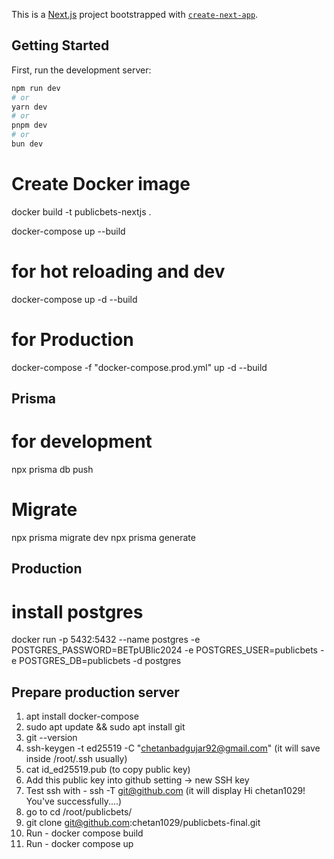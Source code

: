 This is a [Next.js](https://nextjs.org/) project bootstrapped with [`create-next-app`](https://github.com/vercel/next.js/tree/canary/packages/create-next-app).

## Getting Started

First, run the development server:

```bash
npm run dev
# or
yarn dev
# or
pnpm dev
# or
bun dev
```

# Create Docker image

docker build -t publicbets-nextjs .

docker-compose up --build

# for hot reloading and dev

docker-compose up -d --build

# for Production

docker-compose -f "docker-compose.prod.yml" up -d --build

## Prisma

# for development

npx prisma db push

# Migrate

npx prisma migrate dev
npx prisma generate

## Production

# install postgres

docker run -p 5432:5432 --name postgres -e POSTGRES_PASSWORD=BETpUBlic2024 -e POSTGRES_USER=publicbets -e POSTGRES_DB=publicbets -d postgres

## Prepare production server

1. apt install docker-compose
2. sudo apt update && sudo apt install git
3. git --version
4. ssh-keygen -t ed25519 -C "chetanbadgujar92@gmail.com" (it will save inside /root/.ssh usually)
5. cat id_ed25519.pub (to copy public key)
6. Add this public key into github setting -> new SSH key
7. Test ssh with - ssh -T git@github.com (it will display Hi chetan1029! You've successfully....)
8. go to cd /root/publicbets/
9. git clone git@github.com:chetan1029/publicbets-final.git
10. Run - docker compose build
11. Run - docker compose up
